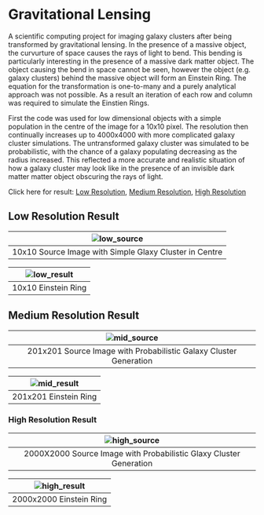 # Gravitational Lensing
A scientific computing project for imaging galaxy clusters after being transformed by gravitational lensing. 
In the presence of a massive object, the curvurture of space causes the rays of light to bend. This bending is particularly interesting in the presence of a massive dark matter object. The object causing the bend in space cannot be seen, however the object (e.g. galaxy clusters) behind the massive object will form an Einstein Ring. The equation for the transformation is one-to-many and a purely analytical approach was not possible. As a result an iteration of each row and column was required to simulate the Einstien Rings. 

First the code was used for low dimensional objects with a simple population in the centre of the image for a 10x10 pixel.
The resolution then continually increases up to 4000x4000 with more complicated galaxy cluster simulations. The untransformed galaxy cluster was simulated to be probabilistic, with the chance of a galaxy populating decreasing as the radius increased. This reflected a more accurate and realistic situation of how a galaxy cluster may look like in the presence of an invisible dark matter matter object obscuring the rays of light. 

Click here for result: [Low Resolution](#low-resolution-result), [Medium Resolution](#medium-resolution-result), [High Resolution](#high-resolution-result)

## Low Resolution Result 

|![low_source](https://github.com/user-attachments/assets/c9da0b72-20b2-42db-8d02-f45324bd6e01)|
|:--:|
|10x10 Source Image with Simple Glaxy Cluster in Centre|

|![low_result](https://github.com/user-attachments/assets/c758dbc9-8b57-4ecb-84cf-220ea4053c91)|
|:--:|
|10x10 Einstein Ring|


## Medium Resolution Result 

|![mid_source](https://github.com/user-attachments/assets/0a4e526f-3116-4bac-98be-2be5db09ee3b)|
|:--:|
|201x201 Source Image with Probabilistic Galaxy Cluster Generation|

|![mid_result](https://github.com/user-attachments/assets/9c25b08c-ebf0-4d67-b95d-ede8fb971a43)|
|:--:|
|201x201 Einstein Ring|

### High Resolution Result 

|![high_source](https://github.com/user-attachments/assets/3f2fc345-e5d2-42dd-9ad9-4f55735687e1)|
|:--:|
|2000X2000 Source Image with Probabilistic Glaxy Cluster Generation|

|![high_result](https://github.com/user-attachments/assets/d93ae78c-7e3e-4415-b2f4-5b7ae2a260cd)|
|:--:|
|2000x2000 Einstein Ring|



